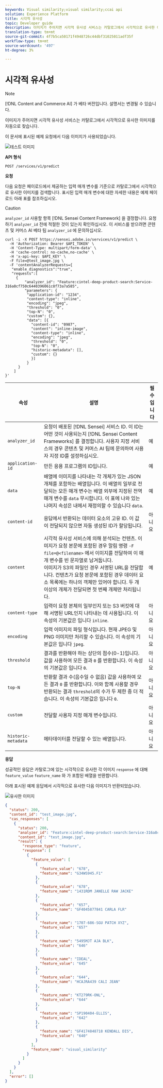 ```yaml
---
keywords: Visual similarity;visual similarity;ccai api
solution: Experience Platform
title: 시각적 유사성
topic: Developer guide
description: 이미지가 주어지면 시각적 유사성 서비스는 카탈로그에서 시각적으로 유사한 이미지를 자동으로 찾습니다.
translation-type: tm+mt
source-git-commit: 4f7b5ca50171f4948726c44dbf31025011adf35f
workflow-type: tm+mt
source-wordcount: '497'
ht-degree: 3%

---
```



# 시각적 유사성

>[!NOTE]
>
>[!DNL Content and Commerce AI] 가 베타 버전입니다. 설명서는 변경될 수 있습니다.

이미지가 주어지면 시각적 유사성 서비스는 카탈로그에서 시각적으로 유사한 이미지를 자동으로 찾습니다.

이 문서에 표시된 예제 요청에서 다음 이미지가 사용되었습니다.

![테스트 이미지](../images/Query_Image.jpeg)

**API 형식**

```http
POST /services/v1/predict
```

**요청**

다음 요청은 페이로드에서 제공하는 입력 매개 변수를 기준으로 카탈로그에서 시각적으로 유사한 이미지를 검색합니다. 표시된 입력 매개 변수에 대한 자세한 내용은 예제 페이로드 아래 표를 참조하십시오.

>[!CAUTION]
>
>`analyzer_id` 사용할 항목 [!DNL Sensei Content Framework] 을 결정합니다. 요청하기 `analyzer_id` 전에 적절한 것이 있는지 확인하십시오. 이 서비스를 받으려면 콘텐츠 및 커머스 AI 베타 팀 `analyzer_id` 에 문의하십시오.

```SHELL
curl -i -X POST https://sensei.adobe.io/services/v1/predict \
  -H 'Authorization: Bearer $API_TOKEN' \
  -H 'Content-Type: multipart/form-data' \
  -H 'cache-control: no-cache,no-cache' \
  -H 'x-api-key: $API_KEY' \
  -F file=@test_image.jpg \
  -F 'contentAnalyzerRequests={
   "enable_diagnostics":"true",
   "requests":[
     {
         "analyzer_id": "Feature:cintel-deep-product-search:Service-316a8cf750c6440396061c8f73a7a585",
         "parameters": {
          "application-id": "1234", 
          "content-type": "inline", 
          "encoding": "jpeg", 
          "threshold": "0", 
          "top-N": "0", 
          "custom": {}, 
          "data": [{
            "content-id": "0987", 
            "content": "inline-image", 
            "content-type": "inline", 
            "encoding": "jpeg", 
            "threshold": "0", 
            "top-N": "0", 
            "historic-metadata": [], 
            "custom": {}
            }]
          }
      }
    ]
}'
```

| 속성 | 설명 | 필수입니다 |
| --- | --- | --- |
| `analyzer_id` | 요청이 배포된 [!DNL Sensei] 서비스 ID. 이 ID는 어떤 것이 사용되는지 [!DNL Sensei Content Frameworks] 를 결정합니다. 사용자 지정 서비스의 경우 콘텐츠 및 커머스 AI 팀에 문의하여 사용자 지정 ID를 설정하십시오. | 예 |
| `application-id` | 만든 응용 프로그램의 ID입니다. | 예 |
| `data` | 배열에 이미지를 나타내는 각 개체가 있는 JSON 개체를 포함하는 배열입니다. 이 배열의 일부로 전달되는 모든 매개 변수는 배열 외부에 지정된 전역 매개 변수를 `data` 무시합니다. 이 표에 나와 있는 나머지 속성은 내에서 재정의할 수 있습니다 `data`. | 예 |
| `content-id` | 응답에서 반환되는 데이터 요소의 고유 ID. 이 값이 전달되지 않으면 자동 생성된 ID가 할당됩니다. | 아니요 |
| `content` | 시각적 유사성 서비스에 의해 분석되는 컨텐츠. 이미지가 요청 본문에 포함된 경우 말림 명령 `-F file=@<filename>` 에서 이미지를 전달하여 이 매개 변수를 빈 문자열로 남겨둡니다. <br> 이미지가 S3의 파일인 경우 서명된 URL을 전달합니다. 컨텐츠가 요청 본문에 포함된 경우 데이터 요소 목록에는 하나의 객체만 있어야 합니다. 두 개 이상의 개체가 전달되면 첫 번째 개체만 처리됩니다. | 예 |
| `content-type` | 입력이 요청 본체의 일부인지 또는 S3 버킷에 대해 서명된 URL인지 나타내는 데 사용됩니다. 이 속성의 기본값은 입니다 `inline`. | 아니요 |
| `encoding` | 입력 이미지의 파일 형식입니다. 현재 JPEG 및 PNG 이미지만 처리할 수 있습니다. 이 속성의 기본값은 입니다 `jpeg`. | 아니요 |
| `threshold` | 결과를 반환해야 하는 상단의 점수(0-1)입니다. 값을 사용하여 모든 결과 `0` 를 반환합니다. 이 속성의 기본값은 입니다 `0`. | 아니요 |
| `top-N` | 반환할 결과 수(음수일 수 없음) 값을 사용하여 모든 결과 `0` 를 반환합니다. 이와 함께 사용할 경우 반환되는 결과 `threshold`의 수가 두 제한 중 더 적습니다. 이 속성의 기본값은 입니다 `0`. | 아니요 |
| `custom` | 전달할 사용자 지정 매개 변수입니다. | 아니요 |
| `historic-metadata` | 메타데이터를 전달할 수 있는 배열입니다. | 아니요 |

**응답**

성공적인 응답은 카탈로그에 있는 시각적으로 유사한 각 이미지 `response` 에 대해 `feature_value` `feature_name` 와 가 포함된 배열을 반환합니다.

아래 표시된 예제 응답에서 시각적으로 유사한 다음 이미지가 반환되었습니다.

![유사한 이미지](../images/results.jpg)

```json
{
  "status": 200,
  "content_id": "test_image.jpg",
  "cas_responses": [
    {
      "status": 200,
      "analyzer_id": "Feature:cintel-deep-product-search:Service-316a8cf750c6440396061c8f73a7a585",
      "content_id": "test_image.jpg",
      "result": {
        "response_type": "feature",
        "response": [
          {
            "feature_value": [
              {
                "feature_value": "678",
                "feature_name": "G34WS945.F1"
              },
              {
                "feature_value": "678",
                "feature_name": "1431RDM JANELLE RAW JACKE"
              },
              {
                "feature_value": "657",
                "feature_name": "GF4045877841 CARLA FLR"
              },
              {
                "feature_name": "1707-686-SGU PATCH XYZ",
                "feature_value": "657"
              },
              {
                "feature_name": "5495MJT AJA BLK",
                "feature_value": "646"
              },
              {
                "feature_name": "IDEAL",
                "feature_value": "645"
              },
              {
                "feature_value": "644",
                "feature_name": "HCAJRA439 CALI JEAN"
              },
              {
                "feature_name": "KT279RK-ONL",
                "feature_value": "644"
              },
              {
                "feature_name": "SP190404-ELLIS",
                "feature_value": "642"
              },
              {
                "feature_name": "GF4174848718 KENDALL DIS",
                "feature_value": "640"
              }
            ],
            "feature_name": "visual_similarity"
          }
        ]
      }
    }
  ],
  "error": []
}
```

